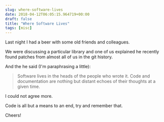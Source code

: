 ```yaml
---
slug: where-software-lives
date: 2018-04-12T06:05:15.964719+00:00
draft: false
title: "Where Software Lives"
tags: [misc]
---
```


Last night I had a beer with some old friends and colleagues.

We were discussing a particular library and one of us explained he recently found patches from almost all of us in the git history.

And the he said (I'm paraphrasing a little):

> Software lives in the heads of the people who wrote it. Code and documentation are nothing but
> distant echoes of their thoughts at a given time.

I could not agree more.

Code is all but a means to an end, try and remember that.

Cheers!
